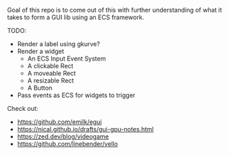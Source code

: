 Goal of this repo is to come out of this with further understanding of what it takes to form a GUI lib using an ECS framework.

TODO:
- Render a label using gkurve?
- Render a widget
  - An ECS Input Event System
  - A clickable Rect
  - A moveable Rect
  - A resizable Rect
  - A Button
- Pass events as ECS for widgets to trigger

Check out:
- https://github.com/emilk/egui
- https://nical.github.io/drafts/gui-gpu-notes.html
- https://zed.dev/blog/videogame
- https://github.com/linebender/vello
